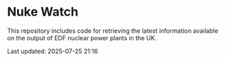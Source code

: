 # Nuke Watch

This repository includes code for retrieving the latest information available on the output of EDF nuclear power plants in the UK.

Last updated: 2025-07-25 21:16